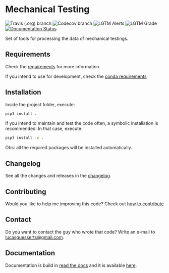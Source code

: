 # Mechanical Testing

![Travis (.org) branch](https://img.shields.io/travis/lucasguesserts/mechanical_testing/master?label=build)
![Codecov branch](https://img.shields.io/codecov/c/github/lucasguesserts/mechanical_testing/master?label=coverage)
![LGTM Alerts](https://img.shields.io/lgtm/alerts/github/lucasguesserts/mechanical_testing?label=LGTM%20alerts)
![LGTM Grade](https://img.shields.io/lgtm/grade/python/github/lucasguesserts/mechanical_testing)
[![Documentation Status](https://readthedocs.org/projects/mechanical-testing/badge/?version=read_the_docs)](https://mechanical-testing.readthedocs.io/en/latest/?badge=read_the_docs)

Set of tools for processing the data of mechanical testings.

## Requirements

Check the [requirements](./setup.py) for more information.

If you intend to use for development,
check the
[conda requirements](./mechanical_testing_requirements.txt)

## Installation

Inside the project folder, execute:

```bash
pip3 install .
```

If you intend to maintain and test the code often,
a symbolic installation is recommended. In that
case, execute:

```bash
pip3 install -e .
```

Obs: all the required packages will be installed automatically.

## Changelog

See all the changes and releases in the [changelog](./CHANGELOG.md).

## Contributing

Would you like to help me improving this code? Check out [how to contribute](./CONTRIBUTING.md)

## Contact

Do you want to contact the guy who wrote that code? Write an e-mail to <lucasguesserts@gmail.com>.

## Documentation

Documentation is build in [read the docs](https://readthedocs.org/) and it is
available [here](https://mechanical-testing.readthedocs.io).

